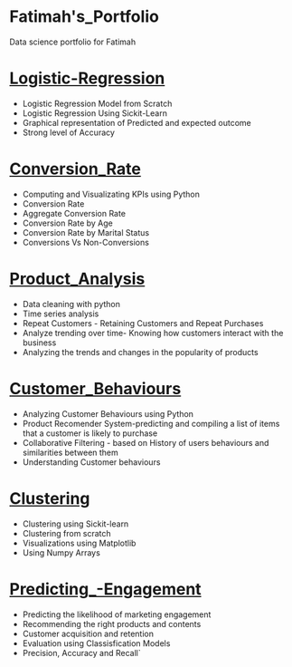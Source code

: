 # Fatimah's_Portfolio
Data science portfolio for Fatimah

# [Logistic-Regression](https://github.com/Fa-ti-mah/Logistic-Regression)
- Logistic Regression Model from Scratch
- Logistic Regression Using Sickit-Learn
- Graphical representation of Predicted and expected outcome
- Strong level of Accuracy

# [Conversion_Rate](https://github.com/Fa-ti-mah/Conversion_Rate)
- Computing and Visualizating KPIs using Python
- Conversion Rate
- Aggregate Conversion Rate
- Conversion Rate by Age
- Conversion Rate by Marital Status
- Conversions Vs Non-Conversions

# [Product_Analysis](https://github.com/Fa-ti-mah/Product_Analysis)
- Data cleaning with python
- Time series analysis
- Repeat Customers - Retaining Customers and Repeat Purchases
- Analyze trending over time- Knowing how customers interact with the business
- Analyzing the trends and changes in the popularity of products

# [Customer_Behaviours](https://github.com/Fa-ti-mah/Customer_Behaviours)
- Analyzing Customer Behaviours using Python
- Product Recomender System-predicting and compiling a list of items that a customer is likely to purchase
- Collaborative Filtering - based on History of users behaviours and similarities between them
- Understanding Customer behaviours

# [Clustering](https://github.com/Fa-ti-mah/Clustering)
- Clustering using Sickit-learn
- Clustering from scratch
- Visualizations using Matplotlib
- Using Numpy Arrays

# [Predicting_-Engagement](https://github.com/Fa-ti-mah/Predicting_-Engagement)
- Predicting the likelihood of marketing engagement
- Recommending the right products and contents
- Customer acquisition and retention
- Evaluation using Classisfication Models
- Precision, Accuracy and Recall`
